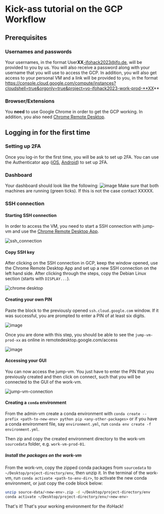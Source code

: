 # Kick-ass tutorial on the GCP Workflow

## Prerequisites

### Usernames and passwords
Your usernames, in the format User**XX**-ifohack2023@ifo.de, will be provided to you by us. You will also receive a password along with your username that you will use to access the GCP. In addition, you will also get access to your personal VM and a link will be provided to you, in the format https://console.cloud.google.com/compute/instances?cloudshell=true&orgonly=true&project=vo-ifohack2023-work-prod-**XX**

### Browser/Extensions
You **need** to use Google Chrome in order to get the GCP working. In addition, you also need [Chrome Remote Desktop](https://chrome.google.com/webstore/detail/chrome-remote-desktop/inomeogfingihgjfjlpeplalcfajhgai).

## Logging in for the first time

### Setting up 2FA
Once you log-in for the first time, you will be ask to set up 2FA. You can use the Authenticator app ([iOS](https://apps.apple.com/de/app/microsoft-authenticator/id983156458), [Android](https://play.google.com/store/apps/details?id=com.azure.authenticator&hl=de&gl=US&pli=1)) to set up 2FA.

### Dashboard
Your dashboard should look like the following:
![image](https://user-images.githubusercontent.com/44307642/228552957-295b0b73-4c3a-4a83-a562-bd557f5592f1.png)
Make sure that both machines are running (green ticks). If this is not the case contact XXXXX.

### SSH connection
#### Starting SSH connection
In order to access the VM, you need to start a SSH connection with jump-vm and use the [Chrome Remote Desktop App](https://remotedesktop.google.com/access).

![ssh_connection](https://user-images.githubusercontent.com/44307642/229470086-e92e99ac-1ebc-46ba-8777-8089c458f899.gif)

#### Copy SSH key
After clicking on the SSH connection in GCP, keep the window opened, use the Chrome Remote Desktop App and set up a new SSH connection on the left hand side. After clicking through the steps, copy the Debian Linux section (starts with ```DISPLAY...```). 

![chrome desktop](https://user-images.githubusercontent.com/44307642/229471429-9aebcfa2-f035-41dd-aaaf-f66cdb514225.gif)

#### Creating your own PIN
Paste the block to the previously opened ```ssh.cloud.google.com``` window. If it was successful, you are prompted to enter a PIN of at least six digits. 

![image](https://user-images.githubusercontent.com/44307642/229472546-ffb7dcfe-e494-4602-bb23-3cea17b9c049.png)

Once you are done with this step, you should be able to see the ```jump-vm-prod-xx``` as online in remotedesktop.google.com/access

![image](https://user-images.githubusercontent.com/44307642/229472760-b2ab0736-4341-4abb-aa6f-3a13b907302b.png)

#### Accessing your GUI
You can now access the jump-vm. You just have to enter the PIN that you previously created and then click on connect, such that you will be connected to the GUI of the work-vm. 

![jump-vm-connection](https://user-images.githubusercontent.com/44307642/229474337-9a404d85-db24-4236-8805-d9d79e7c077a.gif)


#### Creating a `conda` environment
From the admin-vm create a conda environment with `conda create --prefix <path-to-new-env> python pip <any-other-packages>` or if you have a conda environment file, say `environment.yml`, run `conda env create -f environment.yml`.

Then zip and copy the created environment directory to the work-vm `sourcedata` folder, e.g. `work-vm-prod-01`.

##### Install the packages on the work-vm

From the work-vm, copy the zipped conda packages from `sourcedata` to `~/Desktop/project-directory/env`, then unzip it. In the terminal of the work-vm, run `conda activate <path-to-env-dir>`, to activate the new conda environment, or just copy the code block below:

```sh
unzip source-data/<new-env>.zip -d ~/Desktop/project-directory/env
conda activate ~/Desktop/project-directory/env/<new-env>
```

That's it! That's your working environment for the ifoHack!



